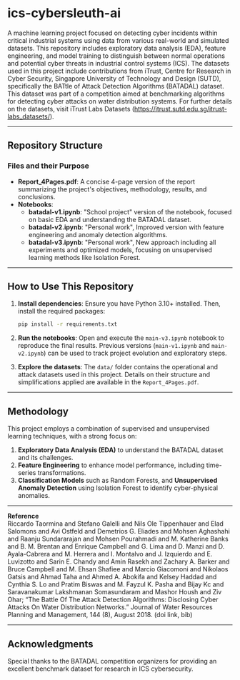 # ics-cybersleuth-ai

A machine learning project focused on detecting cyber incidents within critical industrial systems using data from various real-world and simulated datasets. This repository includes exploratory data analysis (EDA), feature engineering, and model training to distinguish between normal operations and potential cyber threats in industrial control systems (ICS). The datasets used in this project include contributions from iTrust, Centre for Research in Cyber Security, Singapore University of Technology and Design (SUTD), specifically the BATtle of Attack Detection Algorithms (BATADAL) dataset. This dataset was part of a competition aimed at benchmarking algorithms for detecting cyber attacks on water distribution systems. For further details on the datasets, visit iTrust Labs Datasets (https://itrust.sutd.edu.sg/itrust-labs_datasets/).

---

## Repository Structure

### Files and their Purpose

- **Report_4Pages.pdf**: A concise 4-page version of the report summarizing the project's objectives, methodology, results, and conclusions.
- **Notebooks**:
    - **batadal-v1.ipynb**: "School project" version of the notebook, focused on basic EDA and understanding the BATADAL dataset.
    - **batadal-v2.ipynb**: "Personal work", Improved version with feature engineering and anomaly detection algorithms.
    - **batadal-v3.ipynb**: "Personal work", New approach including all experiments and optimized models, focusing on unsupervised learning methods like Isolation Forest.

---

## How to Use This Repository

1. **Install dependencies**:
   Ensure you have Python 3.10+ installed. Then, install the required packages:
   ```bash
   pip install -r requirements.txt
   ```

2. **Run the notebooks**:
   Open and execute the `main-v3.ipynb` notebook to reproduce the final results. Previous versions (`main-v1.ipynb` and `main-v2.ipynb`) can be used to track project evolution and exploratory steps.

3. **Explore the datasets**:
   The `data/` folder contains the operational and attack datasets used in this project. Details on their structure and simplifications applied are available in the `Report_4Pages.pdf`.

---

## Methodology

This project employs a combination of supervised and unsupervised learning techniques, with a strong focus on:
1. **Exploratory Data Analysis (EDA)** to understand the BATADAL dataset and its challenges.
2. **Feature Engineering** to enhance model performance, including time-series transformations.
3. **Classification Models** such as Random Forests, and **Unsupervised Anomaly Detection** using Isolation Forest to identify cyber-physical anomalies.

---

**Reference**  
Riccardo Taormina and Stefano Galelli and Nils Ole Tippenhauer and Elad Salomons and Avi Ostfeld and Demetrios G. Eliades and Mohsen Aghashahi and Raanju Sundararajan and Mohsen Pourahmadi and M. Katherine Banks and B. M. Brentan and Enrique Campbell and G. Lima and D. Manzi and D. Ayala-Cabrera and M. Herrera and I. Montalvo and J. Izquierdo and E. Luvizotto and Sarin E. Chandy and Amin Rasekh and Zachary A. Barker and Bruce Campbell and M. Ehsan Shafiee and Marcio Giacomoni and Nikolaos Gatsis and Ahmad Taha and Ahmed A. Abokifa and Kelsey Haddad and Cynthia S. Lo and Pratim Biswas and M. Fayzul K. Pasha and Bijay Kc and Saravanakumar Lakshmanan Somasundaram and Mashor Housh and Ziv Ohar; “The Battle Of The Attack Detection Algorithms: Disclosing Cyber Attacks On Water Distribution Networks.” Journal of Water Resources Planning and Management, 144 (8), August 2018. (doi link, bib)

---

## Acknowledgments

Special thanks to the BATADAL competition organizers for providing an excellent benchmark dataset for research in ICS cybersecurity.
